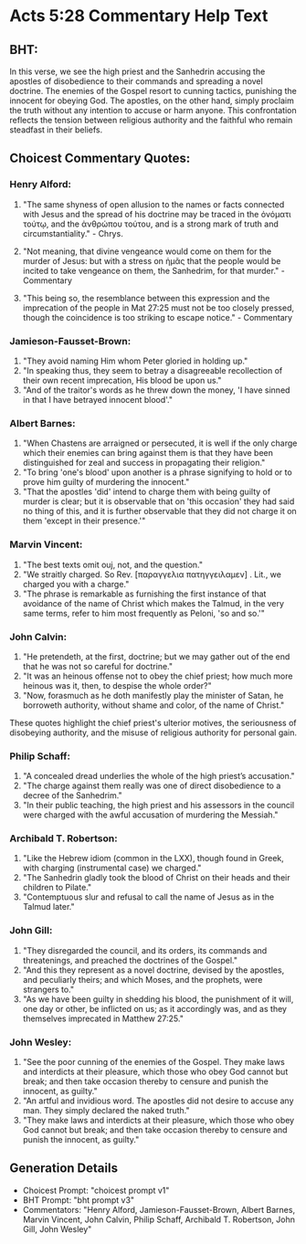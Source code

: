 # Acts 5:28 Commentary Help Text

## BHT:
In this verse, we see the high priest and the Sanhedrin accusing the apostles of disobedience to their commands and spreading a novel doctrine. The enemies of the Gospel resort to cunning tactics, punishing the innocent for obeying God. The apostles, on the other hand, simply proclaim the truth without any intention to accuse or harm anyone. This confrontation reflects the tension between religious authority and the faithful who remain steadfast in their beliefs.

## Choicest Commentary Quotes:
### Henry Alford:
1. "The same shyness of open allusion to the names or facts connected with Jesus and the spread of his doctrine may be traced in the ὀνόματι τούτῳ, and the ἀνθρώπου τούτου, and is a strong mark of truth and circumstantiality." - Chrys.

2. "Not meaning, that divine vengeance would come on them for the murder of Jesus: but with a stress on ἡμᾶς that the people would be incited to take vengeance on them, the Sanhedrim, for that murder." - Commentary

3. "This being so, the resemblance between this expression and the imprecation of the people in Mat 27:25 must not be too closely pressed, though the coincidence is too striking to escape notice." - Commentary

### Jamieson-Fausset-Brown:
1. "They avoid naming Him whom Peter gloried in holding up." 
2. "In speaking thus, they seem to betray a disagreeable recollection of their own recent imprecation, His blood be upon us." 
3. "And of the traitor's words as he threw down the money, 'I have sinned in that I have betrayed innocent blood'."

### Albert Barnes:
1. "When Chastens are arraigned or persecuted, it is well if the only charge which their enemies can bring against them is that they have been distinguished for zeal and success in propagating their religion." 
2. "To bring 'one's blood' upon another is a phrase signifying to hold or to prove him guilty of murdering the innocent." 
3. "That the apostles 'did' intend to charge them with being guilty of murder is clear; but it is observable that on 'this occasion' they had said no thing of this, and it is further observable that they did not charge it on them 'except in their presence.'"

### Marvin Vincent:
1. "The best texts omit ouj, not, and the question."
2. "We straitly charged. So Rev. [παραγγελια πατηγγειλαμεν] . Lit., we charged you with a charge."
3. "The phrase is remarkable as furnishing the first instance of that avoidance of the name of Christ which makes the Talmud, in the very same terms, refer to him most frequently as Peloni, 'so and so.'"

### John Calvin:
1. "He pretendeth, at the first, doctrine; but we may gather out of the end that he was not so careful for doctrine."
2. "It was an heinous offense not to obey the chief priest; how much more heinous was it, then, to despise the whole order?"
3. "Now, forasmuch as he doth manifestly play the minister of Satan, he borroweth authority, without shame and color, of the name of Christ."

These quotes highlight the chief priest's ulterior motives, the seriousness of disobeying authority, and the misuse of religious authority for personal gain.

### Philip Schaff:
1. "A concealed dread underlies the whole of the high priest’s accusation."
2. "The charge against them really was one of direct disobedience to a decree of the Sanhedrim."
3. "In their public teaching, the high priest and his assessors in the council were charged with the awful accusation of murdering the Messiah."

### Archibald T. Robertson:
1. "Like the Hebrew idiom (common in the LXX), though found in Greek, with charging (instrumental case) we charged." 
2. "The Sanhedrin gladly took the blood of Christ on their heads and their children to Pilate."
3. "Contemptuous slur and refusal to call the name of Jesus as in the Talmud later."

### John Gill:
1. "They disregarded the council, and its orders, its commands and threatenings, and preached the doctrines of the Gospel."
2. "And this they represent as a novel doctrine, devised by the apostles, and peculiarly theirs; and which Moses, and the prophets, were strangers to."
3. "As we have been guilty in shedding his blood, the punishment of it will, one day or other, be inflicted on us; as it accordingly was, and as they themselves imprecated in Matthew 27:25."

### John Wesley:
1. "See the poor cunning of the enemies of the Gospel. They make laws and interdicts at their pleasure, which those who obey God cannot but break; and then take occasion thereby to censure and punish the innocent, as guilty."
2. "An artful and invidious word. The apostles did not desire to accuse any man. They simply declared the naked truth."
3. "They make laws and interdicts at their pleasure, which those who obey God cannot but break; and then take occasion thereby to censure and punish the innocent, as guilty."


## Generation Details
- Choicest Prompt: "choicest prompt v1"
- BHT Prompt: "bht prompt v3"
- Commentators: "Henry Alford, Jamieson-Fausset-Brown, Albert Barnes, Marvin Vincent, John Calvin, Philip Schaff, Archibald T. Robertson, John Gill, John Wesley"

